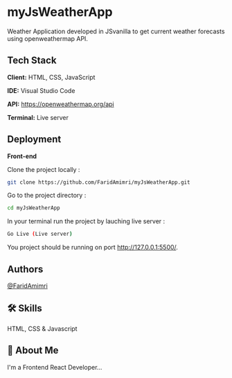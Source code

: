 
# myJsWeatherApp

Weather Application developed in JSvanilla to get current weather forecasts using openweathermap API.


## Tech Stack

**Client:** HTML, CSS, JavaScript

**IDE:** Visual Studio Code

**API:** https://openweathermap.org/api

**Terminal:** Live server

## Deployment
**Front-end**

Clone the project locally : 
```bash
git clone https://github.com/FaridAmimri/myJsWeatherApp.git
```

Go to the project directory :
```bash
cd myJsWeatherApp
```

In your terminal run the project by lauching live server :
```bash
Go Live (Live server)
```
You project should be running on port http://127.0.0.1:5500/.

## Authors

[@FaridAmimri](https://github.com/FaridAmimri)


## 🛠 Skills
HTML, CSS & Javascript


## 🚀 About Me
I'm a Frontend React Developer...

